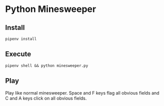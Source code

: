 # Python Minesweeper

## Install
`pipenv install`

## Execute
`pipenv shell && python minesweeper.py`

## Play
Play like normal minesweeper. Space and F keys flag all obvious fields and C and A keys click on all obvious fields.
